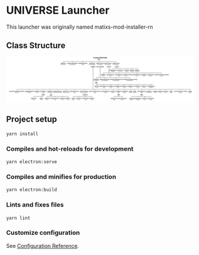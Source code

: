 # UNIVERSE Launcher
This launcher was originally named matixs-mod-installer-rn

## Class Structure
![The image could not be loaded. Please open the image manually (class-structure.svg)](class-structure.svg)

## Project setup
```
yarn install
```

### Compiles and hot-reloads for development
```
yarn electron:serve
```

### Compiles and minifies for production
```
yarn electron:build
```

### Lints and fixes files
```
yarn lint
```

### Customize configuration
See [Configuration Reference](https://cli.vuejs.org/config/).
